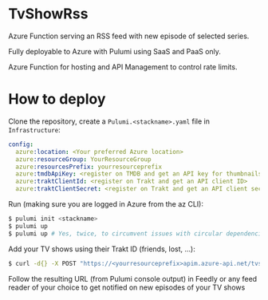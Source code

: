 # TvShowRss

Azure Function serving an RSS feed with new episode of selected series.

Fully deployable to Azure with Pulumi using SaaS and PaaS only.

Azure Function for hosting and API Management to control rate limits.

# How to deploy

Clone the repository, create a `Pulumi.<stackname>.yaml` file in `Infrastructure`:

```yaml
config:
  azure:location: <Your preferred Azure location>
  azure:resourceGroup: YourResourceGroup
  azure:resourcesPrefix: yourresourceprefix
  azure:tmdbApiKey: <register on TMDB and get an API key for thumbnails>
  azure:traktClientId: <register on Trakt and get an API client ID>
  azure:traktClientSecret: <register on Trakt and get an API client secret>
```

Run (making sure you are logged in Azure from the az CLI):

```bash
$ pulumi init <stackname>
$ pulumi up
$ pulumi up # Yes, twice, to circumvent issues with circular dependencies
```

Add your TV shows using their Trakt ID (friends, lost, ...):

```bash
$ curl -d{} -X POST "https://<yourresourceprefix>apim.azure-api.net/tvshowrss/AddShow?subscription-key=<Sub key from your Pulumi outputs>&id=<Trakt name>"
```

Follow the resulting URL (from Pulumi console output) in Feedly or any feed reader of your choice to get notified on new episodes of your TV shows